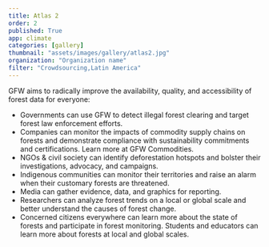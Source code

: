 ```yaml
---
title: Atlas 2
order: 2
published: True
app: climate
categories: [gallery]
thumbnail: "assets/images/gallery/atlas2.jpg"
organization: "Organization name"
filter: "Crowdsourcing,Latin America"
---
```


<p>GFW aims to radically improve the availability, quality, and accessibility of forest data for everyone:</p>
<ul>
  <li>Governments can use GFW to detect illegal forest clearing and target forest law enforcement efforts.</li>
  <li>Companies can monitor the impacts of commodity supply chains on forests and demonstrate compliance with sustainability commitments and certifications. Learn more at GFW Commodities.</li>
  <li>NGOs & civil society can identify deforestation hotspots and bolster their investigations, advocacy, and campaigns.</li>
  <li>Indigenous communities can monitor their territories and raise an alarm when their customary forests are threatened.</li>
  <li>Media can gather evidence, data, and graphics for reporting.</li>
  <li>Researchers can analyze forest trends on a local or global scale and better understand the causes of forest change.</li>
  <li>Concerned citizens everywhere can learn more about the state of forests and participate in forest monitoring. Students and educators can learn more about forests at local and global scales.</li>
</ul>
